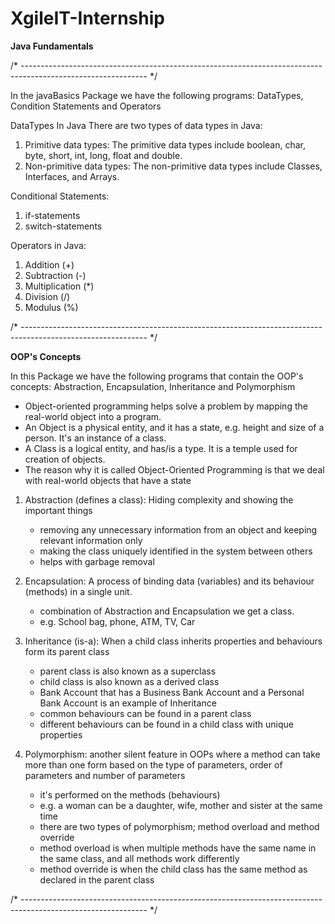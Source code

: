 # XgileIT-Internship
**Java Fundamentals**

/* ------------------------------------------------------------------------------------------------------------- */

In the javaBasics Package we have the following programs:
DataTypes, Condition Statements and Operators

DataTypes In Java
There are two types of data types in Java: 
1. Primitive data types: The primitive data types include boolean, char,
byte, short, int, long, float and double. 
2. Non-primitive data types: The non-primitive data types include Classes,
Interfaces, and Arrays.

Conditional Statements:
1. if-statements
2. switch-statements

Operators in Java:
1. Addition (+)
2. Subtraction (-)
3. Multiplication (*)
4. Division (/)
5. Modulus (%)

/* ------------------------------------------------------------------------------------------------------------- */

**OOP's Concepts**

In this Package we have the following programs that contain the OOP's concepts:
Abstraction, Encapsulation, Inheritance and Polymorphism

- Object-oriented programming helps solve a problem by mapping the real-world object into a program.
- An Object is a physical entity, and it has a state, e.g. height and size of a person. It's an instance of a class.
- A Class is a logical entity, and has/is a type. It is a temple used for creation of objects.
- The reason why it is called Object-Oriented Programming is that we deal with real-world objects that have a state

1. Abstraction (defines a class): Hiding complexity and showing the important things
    - removing any unnecessary information from an object and keeping relevant information only
    - making the class uniquely identified in the system between others
    - helps with garbage removal

2. Encapsulation: A process of binding data (variables) and its behaviour (methods) in a single unit.
    - combination of Abstraction and Encapsulation we get a class.
    - e.g. School bag, phone, ATM, TV, Car

3. Inheritance (is-a): When a child class inherits properties and behaviours form its parent class
    - parent class is also known as a superclass
    - child class is also known as a derived class
    - Bank Account that has a Business Bank Account and a Personal Bank Account is an example of Inheritance
    - common behaviours can be found in a parent class
    - different behaviours can be found in a child class with unique properties

4. Polymorphism: another silent feature in OOPs where a method can take more than one form based on the type of
   parameters, order of parameters and number of parameters
    - it's performed on the methods (behaviours)
    - e.g. a woman can be a daughter, wife, mother and sister at the same time
    - there are two types of polymorphism; method overload and method override
    - method overload is when multiple methods have the same name in the same class, and all methods work differently
    - method override is when the child class has the same method as declared in the parent class

/* ------------------------------------------------------------------------------------------------------------- */
